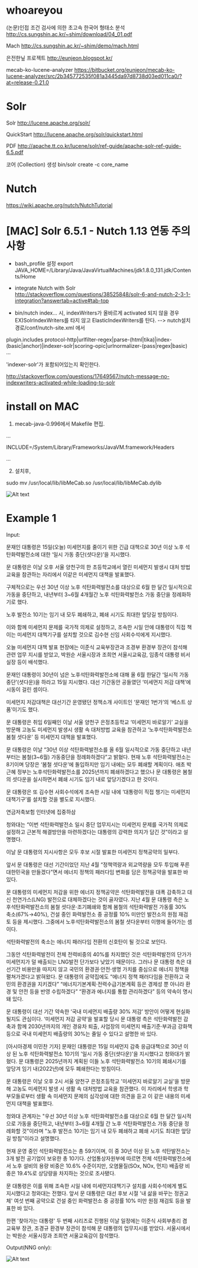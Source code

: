 # whoareyou

(논문)인접 조건 검사에 의한 초고속 한국어 형태소 분석
http://cs.sungshin.ac.kr/~shim/download/04_01.pdf

Mach
http://cs.sungshin.ac.kr/~shim/demo/mach.html

은전한닢 프로젝트
http://eunjeon.blogspot.kr/

mecab-ko-lucene-analyzer
https://bitbucket.org/eunjeon/mecab-ko-lucene-analyzer/src/2b345772535f081a3445da97d8738d03ed011ca0/?at=release-0.21.0

# Solr

Solr
http://lucene.apache.org/solr/

QuickStart
http://lucene.apache.org/solr/quickstart.html

PDF
http://apache.tt.co.kr/lucene/solr/ref-guide/apache-solr-ref-guide-6.5.pdf

코어 (Collection) 생성
bin/solr create -c core_name

# Nutch

https://wiki.apache.org/nutch/NutchTutorial

# [MAC] Solr 6.5.1 - Nutch 1.13  연동 주의사항

* bash_profile 설정
export JAVA_HOME=/Library/Java/JavaVirtualMachines/jdk1.8.0_131.jdk/Contents/Home

* integrate Nutch with Solr  
http://stackoverflow.com/questions/38525848/solr-6-and-nutch-2-3-1-integration?answertab=active#tab-top
 
* bin/nutch index... 시, indexWriters가 올바르게 activated 되지 않을 경우
EX)SolrIndexWriters를 타지 않고 ElasticIndexWriters를 탄다.
--> nutch설치경로/conf/nutch-site.xml 에서

<property>
  <name>plugin.includes</name>
  <value>protocol-http|urlfilter-regex|parse-(html|tika)|index-(basic|anchor)|indexer-solr|scoring-opic|urlnormalizer-(pass|regex|basic)</value>  
  ...
</property>

'indexer-solr'가 포함되어있는지 확인한다.

http://stackoverflow.com/questions/17649567/nutch-message-no-indexwriters-activated-while-loading-to-solr

# install on MAC

1. mecab-java-0.996에서 Makefile 편집.

...

INCLUDE=/System/Library/Frameworks/JavaVM.framework/Headers

...

2. 설치후,

sudo mv /usr/local/lib/libMeCab.so /usr/local/lib/libMeCab.dylib


![Alt text](https://github.com/khjoon0204/whoareyou/blob/master/done1.png)

# Example 1

Input:

문재인 대통령은 15일(오늘) 미세먼지를 줄이기 위한 긴급 대책으로 30년 이상 노후 석탄화력발전소에 대한 ‘일시 가동 중단(셧다운)’을 지시했다.

문 대통령은 이날 오후 서울 양천구의 한 초등학교에서 열린 미세먼지 발생시 대처 방법 교육을 참관하는 자리에서 이같은 미세먼지 대책을 발표했다.

구체적으로는 우선 30년 이상 노후 석탄화력발전소를 대상으로 6월 한 달간 일시적으로 가동을 중단하고, 내년부터 3~6월 4개월간 노후 석탄화력발전소 가동 중단을 정례화하기로 했다. 

노후 발전소 10기는 임기 내 모두 폐쇄하고, 폐쇄 시기도 최대한 앞당길 방침이다.

이와 함께 미세먼지 문제를 국가적 의제로 설정하고, 조속한 시일 안에 대통령이 직접 책이는 미세먼지 대책기구를 설치할 것으로 김수현 신임 사회수석에게 지시했다. 

오늘 미세먼지 대책 발표 현장에는 이준식 교육부장관과 조경부 환경부 장관이 참석해 관련 업무 지시를 받았고, 박원순 서울시장과 조희연 서울시교육감, 임종석 대통령 비서실장 등이 배석했다.

문재인 대통령이 30년이 넘은 노후석탄화력발전소에 대해 올 6월 한달간 ‘일시적 가동중단’(셧다운)을 하라고 15일 지시했다. 대선 기간동안 공들였던 ‘미세먼지 저감 대책’에 시동이 걸린 셈이다.

미세먼지 저감대책은 대선기간 운영됐던 정책소개 사이트인 ‘문재인 1번가’의 ‘베스트 상품’이기도 했다.

문 대통령은 취임 6일째인 이날 서울 양천구 은정초등학교 ‘미세먼지 바로알기’ 교실을 방문해 고농도 미세먼지 발생시 생활 속 대처방법 교육을 참관하고 ‘노후석탄화력발전소 봄철 셧다운’ 등 미세먼지 대책을 발표했다.

문 대통령은 이날 “30년 이상 석탄화력발전소를 올 6월 일시적으로 가동 중단하고 내년부터는 봄철(3~6월) 가동중단을 정례화하겠다”고 밝혔다. 현재 노후 석탄화력발전소는 8기이며 당장은 ‘봄철 셧다운’에 돌입하지만 임기 내에는 모두 폐쇄할 계획이다. 애초 박근혜 정부는 노후석탄화력발전소를 2025년까지 폐쇄하겠다고 했으나 문 대통령은 봄철의 셧다운을 실시하면서 폐쇄 시기도 임기 내로 앞당기겠다고 한 것이다.

문 대통령은 또 김수현 사회수석에게 조속한 시일 내에 ‘대통령이 직접 챙기는 미세먼지 대책기구’를 설치할 것을 별도로 지시했다. 


연금저축보험 인터넷에 집중하삼 

청와대는 “이번 석탄화력발전소 일시 중단 업무지시는 미세먼지 문제를 국가적 의제로 설정하고 근본적 해결방안을 마련하겠다는 대통령의 강력한 의지가 담긴 것”이라고 설명했다. 

이날 문 대통령의 지시사항은 모두 후보 시절 발표한 미세먼지 정책공약의 일부다.

앞서 문 대통령은 대선 기간이었던 지난 4월 “정책역량과 외교역량을 모두 투입해 푸른 대한민국을 만들겠다”면서 에너지 정책의 패러다임 변화를 담은 정책공약을 발표한 바 있다. 

문 대통령의 미세먼지 저감을 위한 에너지 정책공약은 석탄화력발전을 대폭 감축하고 대신 천연가스(LNG) 발전으로 대체하겠다는 것이 골자였다. 지난 4월 문 대통령 측은 노후석탄화력발전소의 봄철 셧다운·조기폐쇄와 함께 봄철의 석탄화력발전 가동률 30% 축소(67%→40%), 건설 중인 화력발전소 중 공정률 10% 미만인 발전소의 원점 재검토 등을 제시했다. 그중에서 노후석탄화력발전소의 봄철 셧다운부터 이행에 들어가는 셈이다.

석탄화력발전의 축소는 에너지 패러다임 전환의 신호탄이 될 것으로 보인다.

그동안 석탄화력발전이 전체 전력비중의 40%를 차지했던 것은 석탄화력발전의 단가가 미세먼지가 덜 배출되는 LNG발전 단가보다 낮았기 때문이다. 그러나 문 대통령 측은 대선기간 비용만을 따지지 않고 국민의 환경권·안전·생명 가치를 중심으로 에너지 정책을 펼쳐가겠다고 밝혀왔다. 문 대통령의 공약집에도 “에너지 정책 패러다임을 전환하고 국민의 환경권을 지키겠다” “에너지기본계획·전력수급기본계획 등은 경제성 뿐 아니라 환경 및 안전 등을 반영 수립하겠다” “환경과 에너지를 통합 관리하겠다” 등의 약속이 명시돼 있다. 


문 대통령이 대선 기간 약속한 ‘국내 미세먼지 배출량 30% 저감’ 방안이 어떻게 현실화될지도 관심이다. ‘미세먼지 저감 공약’을 발표할 당시 문 대통령 측은 석탄화력발전 감축과 함께 2030년까지의 개인 경유차 퇴출, 사업장의 미세먼지 배출기준·부과금 강화책 등으로 국내 미세먼지 배출량의 30%는 줄일 수 있다고 설명한 바 있다.


[아시아경제 이민찬 기자] 문재인 대통령은 15일 미세먼지 감축 응급대책으로 30년 이상 된 노후 석탄화력발전소 10기의 '일시 가동 중단(셧다운)'을 지시했다고 청와대가 밝혔다. 문 대통령은 2025년까지 계획된 이들 노후 석탄화력발전소 10기의 폐쇄시기를 앞당겨 임기 내(2022년)에 모두 폐쇄한다는 방침이다. 

문 대통령은 이날 오후 2시 서울 양천구 은정초등학교 '미세먼지 바로알기 교실'을 방문해 고농도 미세먼지 발생 시 생활 속 대처방법 교육을 참관했다. 이 자리에서 학생과 학부모들로부터 생활 속 미세먼지 문제의 심각성에 대한 의견을 듣고 이 같은 내용의 미세먼지 대책을 발표했다. 

청와대 관계자는 "우선 30년 이상 노후 석탄화력발전소를 대상으로 6월 한 달간 일시적으로 가동을 중단하고, 내년부터 3~6월 4개월 간 노후 석탄화력발전소 가동 중단을 정례화할 것"이라며 "노후 발전소 10기는 임기 내 모두 폐쇄하고 폐쇄 시기도 최대한 앞당길 방침"이라고 설명했다.

현재 운영 중인 석탄화력발전소는 총 59기이며, 이 중 30년 이상 된 노후 석탄발전소는 3개 발전 공기업이 보유한 총 10기다. 산업통상자원부에 따르면 전체 석탄화력발전소에서 노후 설비의 용량 비중은 10.6% 수준이지만, 오염물질(SOx, NOx, 먼지) 배출량 비중은 19.4%로 상당량을 차지하는 것으로 조사됐다.

문 대통령은 이를 위해 조속한 시일 내에 미세먼지대책기구 설치를 사회수석에게 별도 지시했다고 청와대는 전했다. 앞서 문 대통령은 대선 후보 시절 '내 삶을 바꾸는 정권교체' 여섯 번째 공약으로 건설 중인 화력발전소 중 공정률 10% 미만 원점 재검토 등을 발표한 바 있다. 

한편 '찾아가는 대통령' 두 번째 시리즈로 진행된 이날 일정에는 이준식 사회부총리 겸 교육부 장관, 조경규 환경부 장관이 참석해 문 대통령의 업무지시를 받았다. 서울시에서는 박원순 서울시장과 조희연 서울교육감이 참석했다.  



Output(NNG only):

![Alt text](https://github.com/khjoon0204/whoareyou/blob/master/ex1_output.png)

